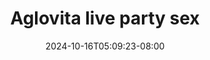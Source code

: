 --- 
title: "Aglovita live party sex"
description: "nonton bokep Aglovita live party sex ig full vidio terbaru"
date: 2024-10-16T05:09:23-08:00
file_code: "7kdoqpz0p89o"
draft: false
cover: "ruru9l88zltswq70.jpg"
tags: ["Aglovita", "live", "party", "sex", "bokep-indo", "bokep-viral", "bokep-ig"]
length: 2814
fld_id: "1482686"
foldername: "Aglovita 1"
categories: ["Aglovita 1"]
views: 0
---